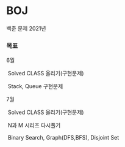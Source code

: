 # BOJ
백준 문제 2021년

### 목표

6월

​	Solved CLASS 올리기(구현문제)

​	Stack, Queue 구현문제

7월

​	Solved CLASS 올리기(구현문제)

​	N과 M 시리즈 다시풀기

​	Binary Search, Graph(DFS,BFS), Disjoint Set